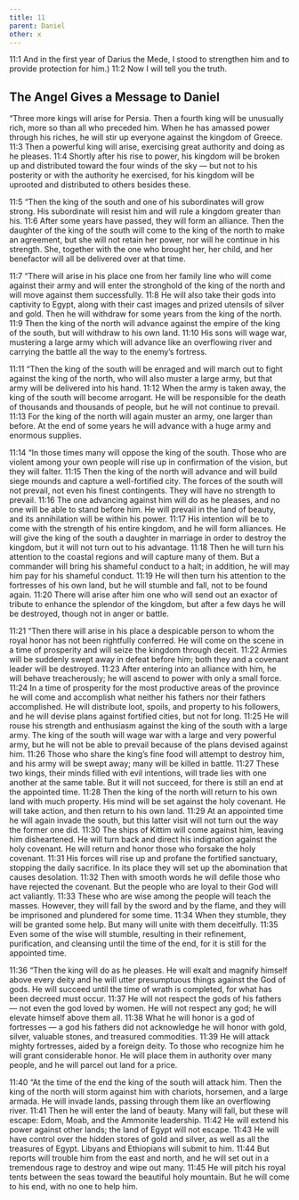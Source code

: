 ```yaml
---
title: 11
parent: Daniel
other: x
---
```


<a name="11:1">11:1</a> And in the first year of Darius the Mede, I stood to strengthen him and to provide protection for him.) <a name="11:2">11:2</a> Now I will tell you the truth.

## The Angel Gives a Message to Daniel

“Three more kings will arise for Persia. Then a fourth king will be unusually rich, more so than all who preceded him. When he has amassed power through his riches, he will stir up everyone against the kingdom of Greece. <a name="11:3">11:3</a> Then a powerful king will arise, exercising great authority and doing as he pleases. <a name="11:4">11:4</a> Shortly after his rise to power, his kingdom will be broken up and distributed toward the four winds of the sky — but not to his posterity or with the authority he exercised, for his kingdom will be uprooted and distributed to others besides these.

<a name="11:5">11:5</a> “Then the king of the south and one of his subordinates will grow strong. His subordinate will resist him and will rule a kingdom greater than his. <a name="11:6">11:6</a> After some years have passed, they will form an alliance. Then the daughter of the king of the south will come to the king of the north to make an agreement, but she will not retain her power, nor will he continue in his strength. She, together with the one who brought her, her child, and her benefactor will all be delivered over at that time.

<a name="11:7">11:7</a> “There will arise in his place one from her family line who will come against their army and will enter the stronghold of the king of the north and will move against them successfully. <a name="11:8">11:8</a> He will also take their gods into captivity to Egypt, along with their cast images and prized utensils of silver and gold. Then he will withdraw for some years from the king of the north. <a name="11:9">11:9</a> Then the king of the north will advance against the empire of the king of the south, but will withdraw to his own land. <a name="11:10">11:10</a> His sons will wage war, mustering a large army which will advance like an overflowing river and carrying the battle all the way to the enemy’s fortress.

<a name="11:11">11:11</a> “Then the king of the south will be enraged and will march out to fight against the king of the north, who will also muster a large army, but that army will be delivered into his hand. <a name="11:12">11:12</a> When the army is taken away, the king of the south will become arrogant. He will be responsible for the death of thousands and thousands of people, but he will not continue to prevail. <a name="11:13">11:13</a> For the king of the north will again muster an army, one larger than before. At the end of some years he will advance with a huge army and enormous supplies.

<a name="11:14">11:14</a> “In those times many will oppose the king of the south. Those who are violent among your own people will rise up in confirmation of the vision, but they will falter. <a name="11:15">11:15</a> Then the king of the north will advance and will build siege mounds and capture a well-fortified city. The forces of the south will not prevail, not even his finest contingents. They will have no strength to prevail. <a name="11:16">11:16</a> The one advancing against him will do as he pleases, and no one will be able to stand before him. He will prevail in the land of beauty, and its annihilation will be within his power. <a name="11:17">11:17</a> His intention will be to come with the strength of his entire kingdom, and he will form alliances. He will give the king of the south a daughter in marriage in order to destroy the kingdom, but it will not turn out to his advantage. <a name="11:18">11:18</a> Then he will turn his attention to the coastal regions and will capture many of them. But a commander will bring his shameful conduct to a halt; in addition, he will may him pay for his shameful conduct. <a name="11:19">11:19</a> He will then turn his attention to the fortresses of his own land, but he will stumble and fall, not to be found again. <a name="11:20">11:20</a> There will arise after him one who will send out an exactor of tribute to enhance the splendor of the kingdom, but after a few days he will be destroyed, though not in anger or battle.

<a name="11:21">11:21</a> “Then there will arise in his place a despicable person to whom the royal honor has not been rightfully conferred. He will come on the scene in a time of prosperity and will seize the kingdom through deceit. <a name="11:22">11:22</a> Armies will be suddenly swept away in defeat before him; both they and a covenant leader will be destroyed. <a name="11:23">11:23</a> After entering into an alliance with him, he will behave treacherously; he will ascend to power with only a small force. <a name="11:24">11:24</a> In a time of prosperity for the most productive areas of the province he will come and accomplish what neither his fathers nor their fathers accomplished. He will distribute loot, spoils, and property to his followers, and he will devise plans against fortified cities, but not for long. <a name="11:25">11:25</a> He will rouse his strength and enthusiasm against the king of the south with a large army. The king of the south will wage war with a large and very powerful army, but he will not be able to prevail because of the plans devised against him. <a name="11:26">11:26</a> Those who share the king’s fine food will attempt to destroy him, and his army will be swept away; many will be killed in battle. <a name="11:27">11:27</a> These two kings, their minds filled with evil intentions, will trade lies with one another at the same table. But it will not succeed, for there is still an end at the appointed time. <a name="11:28">11:28</a> Then the king of the north will return to his own land with much property. His mind will be set against the holy covenant. He will take action, and then return to his own land. <a name="11:29">11:29</a> At an appointed time he will again invade the south, but this latter visit will not turn out the way the former one did. <a name="11:30">11:30</a> The ships of Kittim will come against him, leaving him disheartened. He will turn back and direct his indignation against the holy covenant. He will return and honor those who forsake the holy covenant. <a name="11:31">11:31</a> His forces will rise up and profane the fortified sanctuary, stopping the daily sacrifice. In its place they will set up the abomination that causes desolation. <a name="11:32">11:32</a> Then with smooth words he will defile those who have rejected the covenant. But the people who are loyal to their God will act valiantly. <a name="11:33">11:33</a> These who are wise among the people will teach the masses. However, they will fall by the sword and by the flame, and they will be imprisoned and plundered for some time. <a name="11:34">11:34</a> When they stumble, they will be granted some help. But many will unite with them deceitfully. <a name="11:35">11:35</a> Even some of the wise will stumble, resulting in their refinement, purification, and cleansing until the time of the end, for it is still for the appointed time.

<a name="11:36">11:36</a> “Then the king will do as he pleases. He will exalt and magnify himself above every deity and he will utter presumptuous things against the God of gods. He will succeed until the time of wrath is completed, for what has been decreed must occur. <a name="11:37">11:37</a> He will not respect the gods of his fathers — not even the god loved by women. He will not respect any god; he will elevate himself above them all. <a name="11:38">11:38</a> What he will honor is a god of fortresses — a god his fathers did not acknowledge he will honor with gold, silver, valuable stones, and treasured commodities. <a name="11:39">11:39</a> He will attack mighty fortresses, aided by a foreign deity. To those who recognize him he will grant considerable honor. He will place them in authority over many people, and he will parcel out land for a price.

<a name="11:40">11:40</a> “At the time of the end the king of the south will attack him. Then the king of the north will storm against him with chariots, horsemen, and a large armada. He will invade lands, passing through them like an overflowing river. <a name="11:41">11:41</a> Then he will enter the land of beauty. Many will fall, but these will escape: Edom, Moab, and the Ammonite leadership. <a name="11:42">11:42</a> He will extend his power against other lands; the land of Egypt will not escape. <a name="11:43">11:43</a> He will have control over the hidden stores of gold and silver, as well as all the treasures of Egypt. Libyans and Ethiopians will submit to him. <a name="11:44">11:44</a> But reports will trouble him from the east and north, and he will set out in a tremendous rage to destroy and wipe out many. <a name="11:45">11:45</a> He will pitch his royal tents between the seas toward the beautiful holy mountain. But he will come to his end, with no one to help him.
